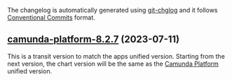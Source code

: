 The changelog is automatically generated using [git-chglog](https://github.com/git-chglog/git-chglog)
and it follows [Conventional Commits](https://www.conventionalcommits.org/en/v1.0.0/) format.


<a name="camunda-platform-8.2.7"></a>
## [camunda-platform-8.2.7](https://github.com/camunda/camunda-platform-helm/compare/camunda-platform-8.2.6...camunda-platform-8.2.7) (2023-07-11)

This is a transit version to match the apps unified version.
Starting from the next version, the chart version will be the same as the [Camunda Platform](https://github.com/camunda/camunda-platform) unified version.